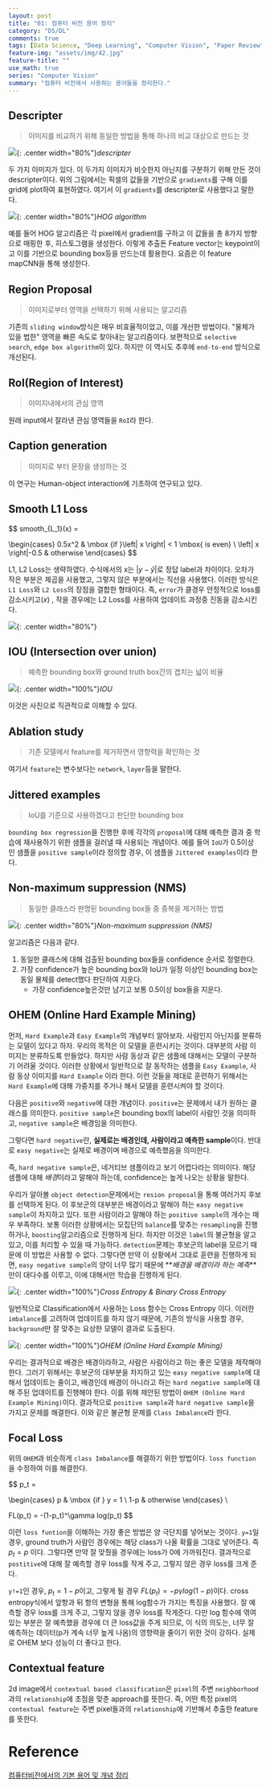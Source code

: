 ```yaml
---
layout: post
title: "01: 컴퓨터 비전 용어 정리"
category: "DS/DL"
comments: true
tags: [Data Science, "Deep Learning", "Computer Vision", "Paper Review"]
feature-img: "assets/img/42.jpg"
feature-title: ""
use_math: true
series: "Computer Vision"
summary: "컴퓨터 비전에서 사용하는 용어들을 정리한다."
---
```


## Descripter

> 이미지를 비교하기 위해 동일한 방법을 통해 하나의 비교 대상으로 만드는 것

![](https://miro.medium.com/max/593/1*K68boX7fmtsYmyG2LlcmhQ.jpeg){: .center width="80%"}_descripter_

두 가지 이미지가 있다. 이 두가지 이미지가 비슷한지 아닌지를 구분하기 위해 만든 것이 descripter이다. 위의 그림에서는 픽셀의 값들을 기반으로 `gradients`를 구해 이를 grid에 plot하여 표현하였다. 여기서 이 `gradients`를 descripter로 사용했다고 말한다.

![](https://img1.daumcdn.net/thumb/R1280x0/?scode=mtistory2&fname=https%3A%2F%2Fblog.kakaocdn.net%2Fdn%2F9LBYd%2FbtqA2VjFlEl%2FwHdGhznBKKUkKYuufpfaO1%2Fimg.png){: .center width="80%"}_HOG algorithm_

예를 들어 HOG 알고리즘은 각 pixel에서 gradient를 구하고 이 값들을 총 8가지 방향으로 매핑한 후, 히스토그램을 생성한다. 이렇게 추출돈 Feature vector는 keypoint이고 이를 기반으로 bounding box등을 만드는데 활용한다. 요즘은 이 feature mapCNN을 통해 생성한다.

## Region Proposal

> 이미지로부터 영역을 선택하기 위해 사용되는 알고리즘

기존의 `sliding window`방식은 매우 비효율적이었고, 이를 개선한 방법이다. "물체가 있을 법한" 영역을 빠른 속도로 찾아내는 알고리즘이다. 보편적으로 `selective search`, `edge box algorithm`이 있다. 하지만 이 역시도 추후에 `end-to-end` 방식으로 개선된다.

## RoI(Region of Interest)

> 이미지내에서의 관심 영역

원래 input에서 잘라낸 관심 영역들을 `RoI`라 한다.

## Caption generation

> 이미지로 부터 문장을 생성하는 것

이 연구는 Human-object interaction에 기초하여 연구되고 있다.

## Smooth L1 Loss

$$
smooth_{L_1}(x) =

\begin{cases}
0.5x^2 & \mbox {if }\left| x \right| < 1 \mbox{ is even} \\
\left| x \right|-0.5 & otherwise
\end{cases}
$$

L1, L2 Loss는 생략하였다. 수식에서의 x는 $|y-\hat{y}|$로 정답 label과 차이이다. 오차가 작은 부분은 제곱을 사용했고, 그렇지 않은 부분에서는 직선을 사용했다. 이러한 방식은 `L1 Loss`와 `L2 Loss`의 장점을 결합한 형태이다. 즉, `error`가 클경우 안정적으로 loss를 감소시키고($x$)
, 작을 경우에는 L2 Loss를 사용하여 업데이트 과정중 진동을 감소시킨다.

![](https://img1.daumcdn.net/thumb/R1280x0/?scode=mtistory2&fname=https%3A%2F%2Fblog.kakaocdn.net%2Fdn%2Fbz02fP%2FbtqA3eDjKfT%2FP8HHzmOivZTkIeGAZnPwBK%2Fimg.png){: .center width="80%"}

## IOU (Intersection over union)

> 예측한 bounding box와 ground truth box간의 겹치는 넓이 비율

![](https://img1.daumcdn.net/thumb/R1280x0/?scode=mtistory2&fname=https%3A%2F%2Fblog.kakaocdn.net%2Fdn%2Fqtl0q%2FbtqA6pYBQLE%2FjZeHHTpFgEXMkGrQCXDhqK%2Fimg.png){: .center width="100%"}_IOU_

이것은 사진으로 직관적으로 이해할 수 있다.

## Ablation study

> 기존 모델에서 feature를 제거하면서 영향력을 확인하는 것

여기서 `feature`는 변수보다는 `network`, `layer`등을 말한다.

## Jittered examples

> IoU를 기준으로 사용하겠다고 판단한 bounding box

`bounding box regression`을 진행한 후에 각각의 `proposal`에 대해 예측한 결과 중 학습에 재사용하기 위한 샘플을 걸러낼 때 사용되는 개념이다. 예를 들어 `IoU`가 0.5이상 인 샘플을 `positive sample`이라 정의할 경우, 이 샘플을 `Jittered examples`이라 한다.

## Non-maximum suppression (NMS)

> 동일한 클래스라 판명된 bounding box들 중 중복을 제거하는 방법

![](https://blog.kakaocdn.net/dn/dzskGm/btqx0sScMdc/Qs7dKbEzZIFR0U5MxzsAP0/img.png){: .center width="80%"}_Non-maximum suppression (NMS)_

알고리즘은 다음과 같다.

1. 동일한 클래스에 대해 검출된 bounding box들을 confidence 순서로 정렬한다.
2. 가장 confidence가 높은 bounding box와 IoU가 일정 이상인 bounding box는 동일 물체를 detect했다 판단하여 지운다.
   - 가장 confidence높은것만 남기고 보통 0.5이상 box들을 지운다.

## OHEM (Online Hard Example Mining)

먼저, `Hard Example`과 `Easy Example`의 개념부터 알아보자. 사람인지 아닌지를 분류하는 모델이 있다고 하자. 우리의 목적은 이 모델을 훈련시키는 것이다. 대부분의 사람 이미지는 분류하도록 만들었다. 하지만 사람 동상과 같은 샘플에 대해서는 모델이 구분하기 어려울 것이다. 이러한 상황에서 일반적으로 잘 동작하는 샘플을 `Easy Example`, 사람 동상 이미지를 `Hard Example` 이라 한다. 이런 것들을 제대로 훈련하기 위해서는 `Hard Example`에 대해 가중치를 주거나 해서 모델을 훈련시켜야 할 것이다.

다음은 `positive`와 `negative`에 대한 개념이다. `positive`는 문제에서 내가 원하는 클래스를 의미한다. `positive sample`은 bounding box의 label이 사람인 것을 의미하고, `negative sample`은 배경임을 의미한다.

그렇다면 `hard negative`란, **실제로는 배경인데, 사람이라고 예측한 sample**이다. 반대로 `easy negative`는 실제로 배경이며 배경으로 예측했음을 의미한다.

즉, `hard negative sample`은, 네거티브 샘플이라고 보기 어렵다라는 의미이다. 해당 샘플에 대해 *배경*이라고 말해야 하는데, confidence는 높게 나오는 상황을 말한다.

우리가 알아볼 `object detection`문제에서는 `resion proposal`을 통해 여러가지 후보를 선택하게 된다. 이 후보군의 대부분은 배경이라고 말해야 하는 `easy negative sample`이 차지하고 있다. 또한 사람이라고 말해야 하는 `positive sample`의 개수는 매우 부족하다. 보통 이러한 상황에서는 모집단의 `balance`를 맞추는 `resampling`을 진행하거나, `boosting`알고리즘으로 진행하게 된다. 하지만 이것은 `label`의 불균형을 알고있고, 이를 처리할 수 있을 때 가능하다. `detection`문제는 후보군의 label을 모르기 때문에 이 방법은 사용할 수 없다. 그렇다면 만약 이 상황에서 그대로 훈련을 진행하게 되면, `easy negative sample`의 양이 너무 많기 때문에 **_배경을 배경이라 하는 예측_**만이 대다수를 이루고, 이에 대해서만 학습을 진행하게 된다.

![](https://img1.daumcdn.net/thumb/R1280x0/?scode=mtistory2&fname=https%3A%2F%2Fblog.kakaocdn.net%2Fdn%2FbF24Qv%2FbtqB1HkB3mV%2FUSiGT6rJJmblKDwhxYGVV0%2Fimg.png){: .center width="100%"}_Cross Entropy & Binary Cross Entropy_

일반적으로 Classification에서 사용하는 Loss 함수는 Cross Entropy 이다. 이러한 `imbalance`를 고려하여 업데이트를 하지 않기 때문에, 기존의 방식을 사용할 경우, `background`만 잘 맞추는 요상한 모델이 결과로 도출된다.

![](https://img1.daumcdn.net/thumb/R1280x0/?scode=mtistory2&fname=https%3A%2F%2Fblog.kakaocdn.net%2Fdn%2FbT09uA%2FbtqCPAKK5gc%2FI0CM7QEhghXMx9kbptJbJk%2Fimg.png){: .center width="100%"}_OHEM (Online Hard Example Mining)_

우리는 결과적으로 배경은 배경이라하고, 사람은 사람이라고 하는 좋은 모델을 제작해야 한다. 그러기 위해서는 후보군의 대부분을 차지하고 있는 `easy negative sample`에 대해서 업데이트는 줄이고, 배경인데 배경이 아니라고 하는 `hard negative sample`에 대해 주된 업데이트를 진행해야 한다. 이를 위해 제안된 방법이 `OHEM (Online Hard Example Mining)`이다. 결과적으로 `positive sample`과 `hard negative sample`을 가지고 문제를 해결한다. 이와 같은 불균형 문제를 `Class Imbalance`라 한다.

## Focal Loss

위의 `OHEM`과 비슷하게 `class Imbalance`를 해결하기 위한 방법이다. `loss function`을 수정하여 이를 해결한다.

$$
p_t =

\begin{cases}
p & \mbox {if } y = 1 \\
1-p & otherwise
\end{cases}
\\

FL(p_t) = -(1-p_t)^\gamma log(p_t)
$$

이런 `loss funtion`을 이해하는 가장 좋은 방법은 양 극단치를 넣어보는 것이다. `y=1`일 경우, ground truth가 사람인 경우에는 해당 class가 나올 확률을 그대로 넣어준다. 즉 $p_t = p$ 이다. 그렇다면 만약 잘 맞췄을 경우에는 loss가 0에 가까워진다. 결과적으로 `postitive`에 대해 잘 예측할 경우 loss를 작게 주고, 그렇지 않은 경우 loss를 크게 준다.

`y!=1`인 경우, $p_t = 1-p$이고, 그렇게 될 경우 $FL(p_t) = -p\gamma log(1-p)$이다. cross entropy식에서 앞항과 뒤 항의 변형을 통해 log함수가 가지는 특징을 사용했다. 잘 예측할 경우 loss를 크게 주고, 그렇지 않을 경우 loss를 작게준다. 다만 log 함수에 엮여 있는 부분은 잘 예측했을 경우에 더 큰 loss값을 주게 되므로, 이 식의 의도는, 너무 잘 예측하는 데이터(p가 계속 너무 높게 나옴)의 영향력을 줄이기 위한 것이 강하다. 실제로 OHEM 보다 성능이 더 좋다고 한다.

## Contextual feature

2d image에서 `contextual based classification`은 `pixel`의 주변 `neighborhood` 과의 `relationship`에 초점을 맞춘 approach를 뜻한다. 즉, 어떤 특정 pixel의 `contextual feature`는 주변 pixel들과의 `relationship`에 기반해서 추출한 feature를 뜻한다.

# Reference

[컴퓨터비전에서의 기본 용어 및 개념 정리](https://ganghee-lee.tistory.com/33)
